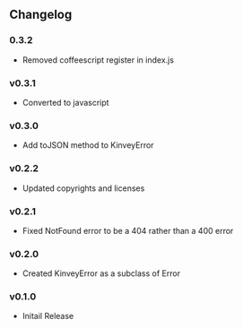 ## Changelog

### 0.3.2
* Removed coffeescript register in index.js

### v0.3.1
* Converted to javascript

### v0.3.0
* Add toJSON method to KinveyError

### v0.2.2
* Updated copyrights and licenses

### v0.2.1
* Fixed NotFound error to be a 404 rather than a 400 error

### v0.2.0
* Created KinveyError as a subclass of Error

### v0.1.0
* Initail Release
